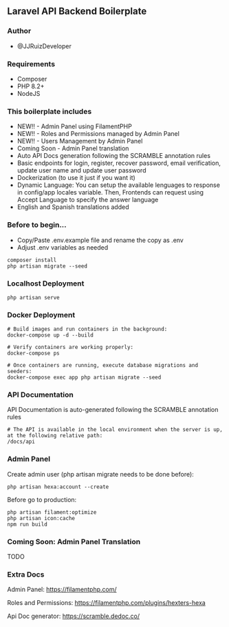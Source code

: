 ## Laravel API Backend Boilerplate


### Author 
- @JJRuizDeveloper

### Requirements
- Composer
- PHP 8.2+
- NodeJS

### This boilerplate includes
- NEW!! - Admin Panel using FilamentPHP
- NEW!! - Roles and Permissions managed by Admin Panel
- NEW!! - Users Management by Admin Panel
- Coming Soon - Admin Panel translation
- Auto API Docs generation following the SCRAMBLE annotation rules
- Basic endpoints for login, register, recover password, email verification, update user name and update user password
- Dockerization (to use it just if you want it)
- Dynamic Language: You can setup the available lenguages to response in config/app locales variable. Then, Frontends can request using Accept Language to specify the answer language
- English and Spanish translations added

### Before to begin...
- Copy/Paste .env.example file and rename the copy as .env
- Adjust .env variables as needed

```
composer install
php artisan migrate --seed
```

### Localhost Deployment
```
php artisan serve
```

### Docker Deployment
```
# Build images and run containers in the background:
docker-compose up -d --build

# Verify containers are working properly:
docker-compose ps

# Once containers are running, execute database migrations and seeders:
docker-compose exec app php artisan migrate --seed

```


### API Documentation
API Documentation is auto-generated following the SCRAMBLE annotation rules
```
# The API is available in the local environment when the server is up, at the following relative path:
/docs/api
```

### Admin Panel
Create admin user (php artisan migrate needs to be done before):
```
php artisan hexa:account --create
```

Before go to production:
```
php artisan filament:optimize
php artisan icon:cache
npm run build
```

### Coming Soon: Admin Panel Translation
TODO


### Extra Docs
Admin Panel:
https://filamentphp.com/

Roles and Permissions:
https://filamentphp.com/plugins/hexters-hexa

Api Doc generator:
https://scramble.dedoc.co/